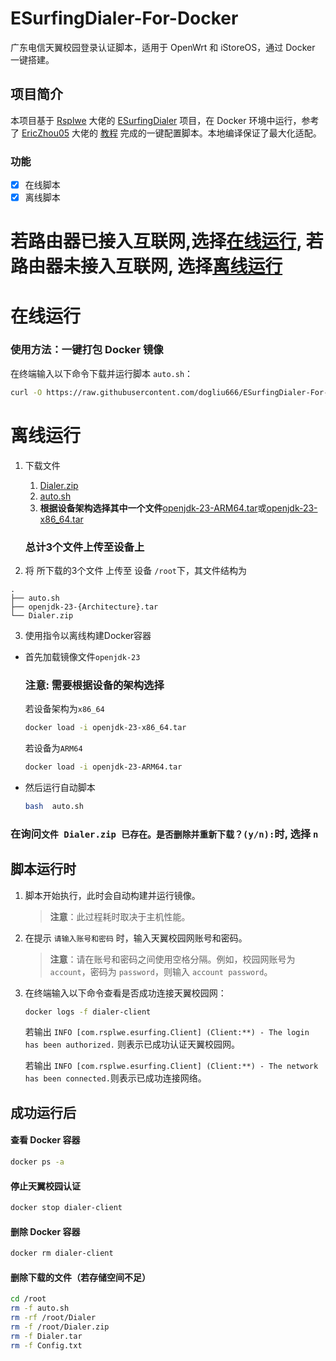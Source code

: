 # ESurfingDialer-For-Docker 

广东电信天翼校园登录认证脚本，适用于 OpenWrt 和 iStoreOS，通过 Docker 一键搭建。

## 项目简介

本项目基于 [Rsplwe](https://github.com/Rsplwe) 大佬的 [ESurfingDialer](https://github.com/Rsplwe/ESurfingDialer) 项目，在 Docker 环境中运行，参考了 [EricZhou05](https://github.com/EricZhou05) 大佬的 [教程](https://github.com/EricZhou05/ESurfingDialerTutorial) 完成的一键配置脚本。本地编译保证了最大化适配。

### 功能
- [x] 在线脚本
- [x] 离线脚本

# 若路由器已接入互联网,选择[在线运行](https://github.com/dogliu666/ESurfingDialer-For-Docker#%E5%9C%A8%E7%BA%BF%E8%BF%90%E8%A1%8C), 若路由器未接入互联网, 选择[离线运行](https://github.com/dogliu666/ESurfingDialer-For-Docker#%E7%A6%BB%E7%BA%BF%E8%BF%90%E8%A1%8C)

# 在线运行

### 使用方法：一键打包 Docker 镜像
   在终端输入以下命令下载并运行脚本 `auto.sh`：
   ```bash
   curl -O https://raw.githubusercontent.com/dogliu666/ESurfingDialer-For-Docker/main/auto.sh && bash auto.sh
   ```

# 离线运行

1. 下载文件
   1. [Dialer.zip](https://github.com/dogliu666/ESurfingDialer-For-Docker/releases/download/Latest/Dialer.zip)
   2. [auto.sh](https://github.com/dogliu666/ESurfingDialer-For-Docker/releases/download/Latest/auto.sh)
   3. **根据设备架构选择其中一个文件**[openjdk-23-ARM64.tar](https://github.com/dogliu666/ESurfingDialer-For-Docker/releases/download/Latest/openjdk-23-ARM64.tar)或[openjdk-23-x86_64.tar](https://github.com/dogliu666/ESurfingDialer-For-Docker/releases/download/Latest/openjdk-23-x86_64.tar)

   ### 总计3个文件上传至设备上
   

3. 将 所下载的3个文件 上传至 设备 `/root`下，其文件结构为
```
.
├── auto.sh
├── openjdk-23-{Architecture}.tar
└── Dialer.zip 
```

3. 使用指令以离线构建Docker容器
- 首先加载镜像文件`openjdk-23`
  ### 注意: 需要根据设备的架构选择
  若设备架构为`x86_64`
   ```bash
   docker load -i openjdk-23-x86_64.tar
   ```
   若设备为`ARM64`
    ```bash
   docker load -i openjdk-23-ARM64.tar
   ```
- 然后运行自动脚本
   ```bash
   bash  auto.sh
   ```
### 在询问`文件 Dialer.zip 已存在。是否删除并重新下载？(y/n):`时, 选择 `n`

## 脚本运行时
1. 脚本开始执行，此时会自动构建并运行镜像。
   > **注意**：此过程耗时取决于主机性能。

2. 在提示 `请输入账号和密码` 时，输入天翼校园网账号和密码。
   > **注意**：请在账号和密码之间使用空格分隔。例如，校园网账号为 `account`，密码为 `password`，则输入 `account password`。

3. 在终端输入以下命令查看是否成功连接天翼校园网：
   ```bash
   docker logs -f dialer-client
   ```
   若输出 `INFO [com.rsplwe.esurfing.Client] (Client:**) - The login has been authorized.` 则表示已成功认证天翼校园网。
   
   若输出 `INFO [com.rsplwe.esurfing.Client] (Client:**) - The network has been connected.`则表示已成功连接网络。
   
## 成功运行后

#### 查看 Docker 容器
```bash
docker ps -a
```

#### 停止天翼校园认证
```bash
docker stop dialer-client
```

#### 删除 Docker 容器
```bash
docker rm dialer-client
```

#### 删除下载的文件（若存储空间不足）
```bash
cd /root
rm -f auto.sh
rm -rf /root/Dialer
rm -f /root/Dialer.zip
rm -f Dialer.tar
rm -f Config.txt
```
